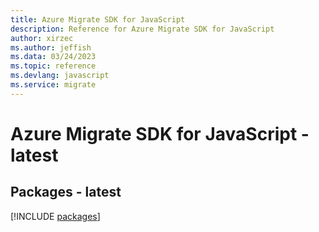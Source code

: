 ```yaml
---
title: Azure Migrate SDK for JavaScript
description: Reference for Azure Migrate SDK for JavaScript
author: xirzec
ms.author: jeffish
ms.data: 03/24/2023
ms.topic: reference
ms.devlang: javascript
ms.service: migrate
---
```

# Azure Migrate SDK for JavaScript - latest
## Packages - latest
[!INCLUDE [packages](migrate-index.md)]